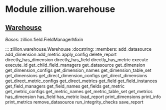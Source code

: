 [//]: # (This is an auto-generated file. Do not edit)
# Module zillion.warehouse


## [Warehouse](https://github.com/totalhack/zillion/blob/master/zillion/warehouse.py#L21-L854)

*Bases*: zillion.field.FieldManagerMixin

::: zillion.warehouse.Warehouse
    :docstring:
    :members: add_datasource add_dimension add_metric apply_config delete_report directly_has_dimension directly_has_field directly_has_metric execute execute_id get_child_field_managers get_datasource get_dimension get_dimension_configs get_dimension_names get_dimension_table_set get_dimensions get_direct_dimension_configs get_direct_dimensions get_direct_metric_configs get_direct_metrics get_field get_field_instances get_field_managers get_field_names get_fields get_metric get_metric_configs get_metric_names get_metric_table_set get_metrics has_dimension has_field has_metric load_report print_dimensions print_info print_metrics remove_datasource run_integrity_checks save_report

